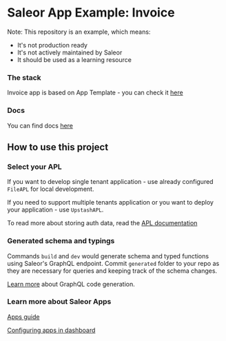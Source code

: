 # Saleor App Example: Invoice

Note: This repository is an example, which means:

* It's not production ready
* It's not actively maintained by Saleor
* It should be used as a learning resource

### The stack

Invoice app is based on App Template - you can check it [here](https://github.com/saleor/saleor-app-template)

### Docs

You can find docs [here](https://docs.saleor.io/developer/app-store/apps/invoices)

## How to use this project

### Select your APL

If you want to develop single tenant application - use already configured `FileAPL` for local development.

If you need to support multiple tenants application or you want to deploy your application - use `UpstashAPL`.

To read more about storing auth data, read the [APL documentation](https://github.com/saleor/saleor-app-sdk/blob/main/docs/apl.md)


### Generated schema and typings

Commands `build` and `dev` would generate schema and typed functions using Saleor's GraphQL endpoint. Commit `generated` folder to your repo as they are necessary for queries and keeping track of the schema changes.

[Learn more](https://www.graphql-code-generator.com/) about GraphQL code generation.

### Learn more about Saleor Apps

[Apps guide](https://docs.saleor.io/docs/3.x/developer/extending/apps/key-concepts)

[Configuring apps in dashboard](https://docs.saleor.io/docs/3.x/dashboard/apps)

